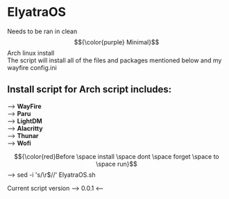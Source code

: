 # ElyatraOS

Needs to be ran in clean $${\color{purple} Minimal}$$ Arch linux install <br>
The script will install all of the files and packages mentioned below and my wayfire config.ini<br>
## Install script for Arch script includes: <br>
--> **WayFire** <br>
--> **Paru** <br>
--> **LightDM** <br>
--> **Alacritty** <br>
--> **Thunar** <br>
--> **Wofi**

$${\color{red}Before \space install \space dont \space forget \space to \space run}$$  --> sed -i 's/\r$//' ElyatraOS.sh <br>

Current script version --> 0.0.1 <--
